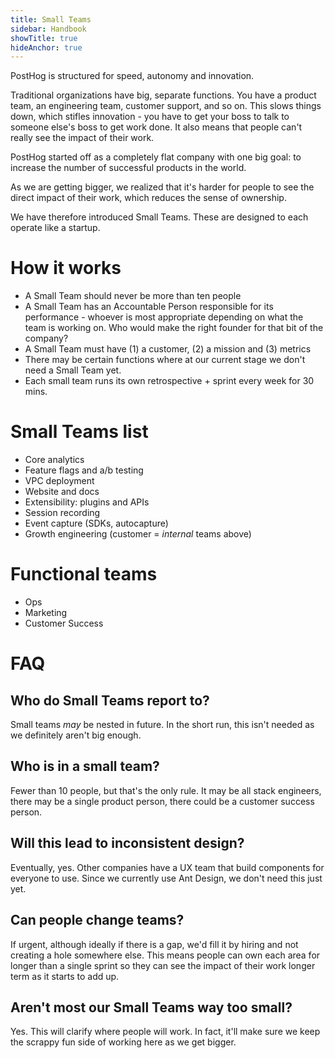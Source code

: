 ```yaml
---
title: Small Teams
sidebar: Handbook
showTitle: true
hideAnchor: true
---
```


PostHog is structured for speed, autonomy and innovation.

Traditional organizations have big, separate functions. You have a product team, an engineering team, customer support, and so on. This slows things down, which stifles innovation - you have to get your boss to talk to someone else's boss to get work done. It also means that people can't really see the impact of their work.

PostHog started off as a completely flat company with one big goal: to increase the number of successful products in the world.

As we are getting bigger, we realized that it's harder for people to see the direct impact of their work, which reduces the sense of ownership.

We have therefore introduced Small Teams. These are designed to each operate like a startup. 

# How it works

* A Small Team should never be more than ten people
* A Small Team has an Accountable Person responsible for its performance - whoever is most appropriate depending on what the team is working on. Who would make the right founder for that bit of the company?
* A Small Team must have (1) a customer, (2) a mission and (3) metrics
* There may be certain functions where at our current stage we don't need a Small Team yet.
* Each small team runs its own retrospective + sprint every week for 30 mins.

# Small Teams list

* Core analytics
* Feature flags and a/b testing
* VPC deployment
* Website and docs
* Extensibility: plugins and APIs
* Session recording
* Event capture (SDKs, autocapture)
* Growth engineering (customer = _internal_ teams above)

# Functional teams

* Ops
* Marketing
* Customer Success

# FAQ

## Who do Small Teams report to?

Small teams _may_ be nested in future. In the short run, this isn't needed as we definitely aren't big enough.

## Who is in a small team?

Fewer than 10 people, but that's the only rule. It may be all stack engineers, there may be a single product person, there could be a customer success person.

## Will this lead to inconsistent design?

Eventually, yes. Other companies have a UX team that build components for everyone to use. Since we currently use Ant Design, we don't need this just yet.

## Can people change teams?

If urgent, although ideally if there is a gap, we'd fill it by hiring and not creating a hole somewhere else. This means people can own each area for longer than a single sprint so they can see the impact of their work longer term as it starts to add up.

## Aren't most our Small Teams way too small?

Yes. This will clarify where people will work. In fact, it'll make sure we keep the scrappy fun side of working here as we get bigger.